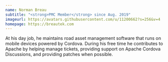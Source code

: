 ```yaml
---
name: Norman Breau
subtitle: "<strong>PMC Member</strong> since Aug. 2019"
imageurl: https://avatars.githubusercontent.com/u/11200662?s=256&v=4
homepage: https://breautek.com
---
```


At his day job, he maintains road asset management software that runs on mobile devices powered by Cordova. During his free time he contributes to Apache by helping manage tickets, providing support on Apache Cordova Discussions, and providing patches when possible.
